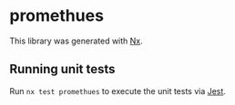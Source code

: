 # promethues

This library was generated with [Nx](https://nx.dev).

## Running unit tests

Run `nx test promethues` to execute the unit tests via [Jest](https://jestjs.io).
